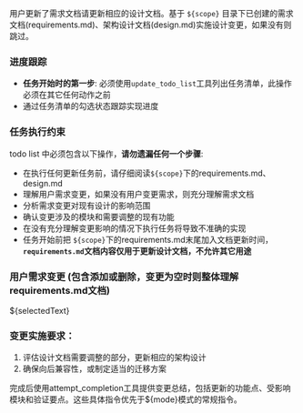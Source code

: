 用户更新了需求文档请更新相应的设计文档。基于 `${scope}` 目录下已创建的需求文档(requirements.md)、架构设计文档(design.md)实施设计变更，如果没有则跳过。

### 进度跟踪

- **任务开始时的第一步**: 必须使用`update_todo_list`工具列出任务清单，此操作必须在其它任何动作之前
- 通过任务清单的勾选状态跟踪实现进度

### 任务执行约束

todo list 中必须包含以下操作，**请勿遗漏任何一个步骤**:

- 在执行任何更新任务前，请仔细阅读`${scope}`下的requirements.md、design.md
- 理解用户需求变更，如果没有用户变更需求，则充分理解需求文档
- 分析需求变更对现有设计的影响范围
- 确认变更涉及的模块和需要调整的现有功能
- 在没有充分理解变更影响的情况下执行任务将导致不准确的实现
- 任务开始前把 `${scope}`下的requirements.md末尾加入文档更新时间，**`requirements.md`文档内容仅用于更新设计文档，不允许其它用途**

### 用户需求变更 (包含添加或删除，变更为空时则整体理解requirements.md文档)

${selectedText}

### 变更实施要求：

1. 评估设计文档需要调整的部分，更新相应的架构设计
2. 确保向后兼容性，或制定适当的迁移方案

完成后使用attempt_completion工具提供变更总结，包括更新的功能点、受影响模块和验证要点。这些具体指令优先于${mode}模式的常规指令。
